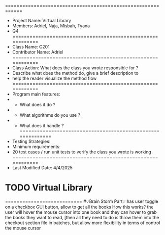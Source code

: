 
 ============================================================
 * Project Name: Virtual Library
 * Members: Adriel, Naja, Misbah, Tyana
 * G4
 ============================================================
 * Class Name:  C201
 * Contributor Name: Adriel
 ============================================================
 * Class Action: What does the class you wrote responsible for ?
 * Describe what does the method do, give a brief description to 
 * help the reader visualize the method flow
 ============================================================
 * Program main features:
 * + What does it do ? 
 * + What algorithms do you use ? 
 * + What does it handle ? 
 ============================================================
 * Testing Strategies: 
 * Minimum requirements: 
 * 20 test cases / run unit tests to verify the class you wrote is working  
 ============================================================
 * Last Modified Date: 4/4/2025
 >>>>>>>>>>>>>>>>>>>>>>>>>>>>>>>>>>>>>>
 # TODO Virtual Library
 ===========================
 #💡Brain Storm Part💡 
 has user toggle on a checkbox GUI button, allow to get all the books How this works? the user will hover the mouse cursor into one book
 and they can hover to grab the books they want to read, [then all they need to do is throw them into the checkout section 
 file in batches, but allow more flexibility in terms of control the mouse cursor 

